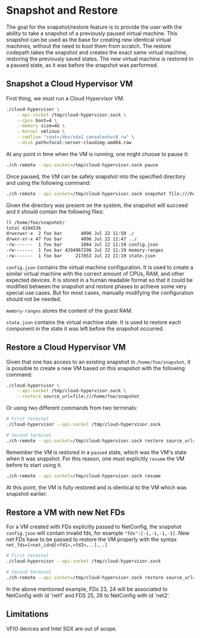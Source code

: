 # Snapshot and Restore

The goal for the snapshot/restore feature is to provide the user with the
ability to take a snapshot of a previously paused virtual machine. This
snapshot can be used as the base for creating new identical virtual machines,
without the need to boot them from scratch. The restore codepath takes the
snapshot and creates the exact same virtual machine, restoring the previously
saved states. The new virtual machine is restored in a paused state, as it was
before the snapshot was performed.

## Snapshot a Cloud Hypervisor VM

First thing, we must run a Cloud Hypervisor VM:

```bash
./cloud-hypervisor \
    --api-socket /tmp/cloud-hypervisor.sock \
    --cpus boot=4 \
    --memory size=4G \
    --kernel vmlinux \
    --cmdline "root=/dev/vda1 console=hvc0 rw" \
    --disk path=focal-server-cloudimg-amd64.raw
```

At any point in time when the VM is running, one might choose to pause it:

```bash
./ch-remote --api-socket=/tmp/cloud-hypervisor.sock pause
```

Once paused, the VM can be safely snapshot into the specified directory and
using the following command:

```bash
./ch-remote --api-socket=/tmp/cloud-hypervisor.sock snapshot file:///home/foo/snapshot
```

Given the directory was present on the system, the snapshot will succeed and
it should contain the following files:

```bash
ll /home/foo/snapshot/
total 4194536
drwxrwxr-x  2 foo bar       4096 Jul 22 11:50 ./
drwxr-xr-x 47 foo bar       4096 Jul 22 11:47 ../
-rw-------  1 foo bar       1084 Jul 22 11:19 config.json
-rw-------  1 foo bar 4294967296 Jul 22 11:19 memory-ranges
-rw-------  1 foo bar     217853 Jul 22 11:19 state.json
```

`config.json` contains the virtual machine configuration. It is used to create
a similar virtual machine with the correct amount of CPUs, RAM, and other
expected devices. It is stored in a human readable format so that it could be
modified between the snapshot and restore phases to achieve some very special
use cases. But for most cases, manually modifying the configuration should not
be needed.

`memory-ranges` stores the content of the guest RAM.

`state.json` contains the virtual machine state. It is used to restore each
component in the state it was left before the snapshot occurred.

## Restore a Cloud Hypervisor VM

Given that one has access to an existing snapshot in `/home/foo/snapshot`,
it is possible to create a new VM based on this snapshot with the following
command:

```bash
./cloud-hypervisor \
    --api-socket /tmp/cloud-hypervisor.sock \
    --restore source_url=file:///home/foo/snapshot
```

Or using two different commands from two terminals:

```bash
# First terminal
./cloud-hypervisor --api-socket /tmp/cloud-hypervisor.sock

# Second terminal
./ch-remote --api-socket=/tmp/cloud-hypervisor.sock restore source_url=file:///home/foo/snapshot
```

Remember the VM is restored in a `paused` state, which was the VM's state when
it was snapshot. For this reason, one must explicitly `resume` the VM before to
start using it.

```bash
./ch-remote --api-socket=/tmp/cloud-hypervisor.sock resume
```

At this point, the VM is fully restored and is identical to the VM which was
snapshot earlier.

## Restore a VM with new Net FDs
For a VM created with FDs explicitly passed to NetConfig, the snapshot `config.json` will contain invalid fds, for example `"fds":[-1,-1,-1,-1]`. New net FDs have to be passed to restore the VM properly with the syntax `net_fds=[<net_id>@[<fd1>,<fd2>,..],..]`
```bash
# First terminal
./cloud-hypervisor --api-socket /tmp/cloud-hypervisor.sock

# Second terminal
./ch-remote --api-socket=/tmp/cloud-hypervisor.sock restore source_url=file:///home/foo/snapshot net_fds=[net1@[23,24],net2@[25,26]]
```
In the above mentioned example, FDs 23, 24 will be associated to NetConfig with id 'net1' and FDS 25, 26 to NetConfig with id 'net2'.

## Limitations

VFIO devices and Intel SGX are out of scope.
